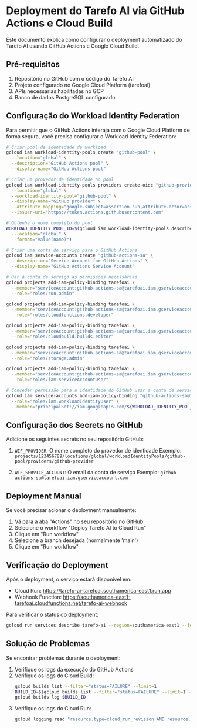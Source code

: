 # Deployment do Tarefo AI via GitHub Actions e Cloud Build

Este documento explica como configurar o deployment automatizado do Tarefo AI usando GitHub Actions e Google Cloud Build.

## Pré-requisitos

1. Repositório no GitHub com o código do Tarefo AI
2. Projeto configurado no Google Cloud Platform (tarefoai)
3. APIs necessárias habilitadas no GCP
4. Banco de dados PostgreSQL configurado

## Configuração do Workload Identity Federation

Para permitir que o GitHub Actions interaja com o Google Cloud Platform de forma segura, você precisa configurar o Workload Identity Federation:

```bash
# Criar pool de identidade de workload
gcloud iam workload-identity-pools create "github-pool" \
  --location="global" \
  --description="GitHub Actions pool" \
  --display-name="GitHub Actions pool"

# Criar um provedor de identidade no pool
gcloud iam workload-identity-pools providers create-oidc "github-provider" \
  --location="global" \
  --workload-identity-pool="github-pool" \
  --display-name="GitHub provider" \
  --attribute-mapping="google.subject=assertion.sub,attribute.actor=assertion.actor,attribute.repository=assertion.repository" \
  --issuer-uri="https://token.actions.githubusercontent.com"

# Obtenha o nome completo do pool
WORKLOAD_IDENTITY_POOL_ID=$(gcloud iam workload-identity-pools describe "github-pool" \
  --location="global" \
  --format="value(name)")

# Criar uma conta de serviço para o GitHub Actions
gcloud iam service-accounts create "github-actions-sa" \
  --description="Service Account for GitHub Actions" \
  --display-name="GitHub Actions Service Account"

# Dar à conta de serviço as permissões necessárias
gcloud projects add-iam-policy-binding tarefoai \
  --member="serviceAccount:github-actions-sa@tarefoai.iam.gserviceaccount.com" \
  --role="roles/run.admin"

gcloud projects add-iam-policy-binding tarefoai \
  --member="serviceAccount:github-actions-sa@tarefoai.iam.gserviceaccount.com" \
  --role="roles/cloudfunctions.developer"

gcloud projects add-iam-policy-binding tarefoai \
  --member="serviceAccount:github-actions-sa@tarefoai.iam.gserviceaccount.com" \
  --role="roles/cloudbuild.builds.editor"

gcloud projects add-iam-policy-binding tarefoai \
  --member="serviceAccount:github-actions-sa@tarefoai.iam.gserviceaccount.com" \
  --role="roles/storage.admin"

gcloud projects add-iam-policy-binding tarefoai \
  --member="serviceAccount:github-actions-sa@tarefoai.iam.gserviceaccount.com" \
  --role="roles/iam.serviceAccountUser"

# Conceder permissão para a identidade do GitHub usar a conta de serviço
gcloud iam service-accounts add-iam-policy-binding "github-actions-sa@tarefoai.iam.gserviceaccount.com" \
  --role="roles/iam.workloadIdentityUser" \
  --member="principalSet://iam.googleapis.com/${WORKLOAD_IDENTITY_POOL_ID}/attribute.repository/seu-usuario/seu-repositorio"
```

## Configuração dos Secrets no GitHub

Adicione os seguintes secrets no seu repositório GitHub:

1. `WIF_PROVIDER`: O nome completo do provedor de identidade
   Exemplo: `projects/123456789/locations/global/workloadIdentityPools/github-pool/providers/github-provider`

2. `WIF_SERVICE_ACCOUNT`: O email da conta de serviço
   Exemplo: `github-actions-sa@tarefoai.iam.gserviceaccount.com`

## Deployment Manual

Se você precisar acionar o deployment manualmente:

1. Vá para a aba "Actions" no seu repositório no GitHub
2. Selecione o workflow "Deploy Tarefo AI to Cloud Run"
3. Clique em "Run workflow"
4. Selecione a branch desejada (normalmente 'main')
5. Clique em "Run workflow"

## Verificação do Deployment

Após o deployment, o serviço estará disponível em:

- Cloud Run: https://tarefo-ai-tarefoai.southamerica-east1.run.app
- Webhook Function: https://southamerica-east1-tarefoai.cloudfunctions.net/tarefo-ai-webhook

Para verificar o status do deployment:

```bash
gcloud run services describe tarefo-ai --region=southamerica-east1 --format="value(status.url)"
```

## Solução de Problemas

Se encontrar problemas durante o deployment:

1. Verifique os logs da execução do GitHub Actions
2. Verifique os logs do Cloud Build:
   ```bash
   gcloud builds list --filter="status=FAILURE" --limit=1
   BUILD_ID=$(gcloud builds list --filter="status=FAILURE" --limit=1 --format="value(id)")
   gcloud builds log $BUILD_ID
   ```
3. Verifique os logs do Cloud Run:
   ```bash
   gcloud logging read "resource.type=cloud_run_revision AND resource.labels.service_name=tarefo-ai AND severity>=ERROR"
   ```
